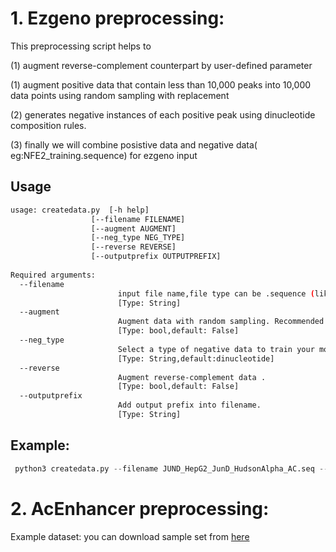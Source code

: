 # 1. Ezgeno preprocessing:
This preprocessing script helps to 
  
  (1) augment reverse-complement counterpart by user-defined parameter

  (1) augment positive data that contain less than 10,000 peaks into 10,000 data points using random sampling with replacement
  
  (2) generates negative instances of each positive peak using dinucleotide composition rules.
  
  (3) finally we will combine posistive data and negative data( eg:NFE2_training.sequence) for ezgeno input
## Usage
```bash
usage: createdata.py  [-h help] 
                  [--filename FILENAME]                  
                  [--augment AUGMENT] 
                  [--neg_type NEG_TYPE]
                  [--reverse REVERSE] 
                  [--outputprefix OUTPUTPREFIX]
                  
Required arguments:
  --filename    
                        input file name,file type can be .sequence (like deepbind input file format) or .fa
                        [Type: String]  
  --augment     
                        Augment data with random sampling. Recommended when data points are less than 10,000.
                        [Type: bool,default: False]  
  --neg_type
                        Select a type of negative data to train your model with or specify negative file  ex: "dinucleotide".
                        [Type: String,default:dinucleotide] 
  --reverse                 
                        Augment reverse-complement data .
                        [Type: bool,default: False]
  --outputprefix        
                        Add output prefix into filename.
                        [Type: String] 
```
## Example:

```python
 python3 createdata.py --filename JUND_HepG2_JunD_HudsonAlpha_AC.seq --reverse True --augment True
 ```
 
# 2. AcEnhancer preprocessing:
 Example dataset:
 you can download sample set from [here](https://drive.google.com/file/d/1qLk48r1tbmfhXsEiQhhz9kpYwuoVvJEQ/view?usp=sharing )
